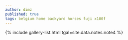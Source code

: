 ```yaml
---
author: dimz
published: true
tags: belgium home backyard horses fuji x100f
---
```


{% include gallery-list.html tgal=site.data.notes.note4 %}